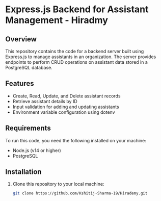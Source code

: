 
# Express.js Backend for Assistant Management  - Hiradmy

## Overview

This repository contains the code for a backend server built using Express.js to manage assistants in an organization. The server provides endpoints to perform CRUD operations on assistant data stored in a PostgreSQL database.

## Features

- Create, Read, Update, and Delete assistant records
- Retrieve assistant details by ID
- Input validation for adding and updating assistants
- Environment variable configuration using dotenv

## Requirements

To run this code, you need the following installed on your machine:

- Node.js (v14 or higher)
- PostgreSQL

## Installation

1. Clone this repository to your local machine:

   ```bash
   git clone https://github.com/Kshitij-Sharma-19/Hirademy.git
